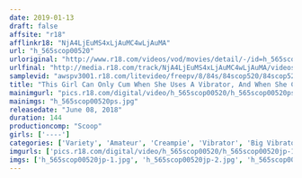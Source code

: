 ```yaml
---
date: 2019-01-13
draft: false
affsite: "r18"
afflinkr18: "NjA4LjEuMS4xLjAuMC4wLjAuMA"
url: "h_565scop00520"
urloriginal: "http://www.r18.com/videos/vod/movies/detail/-/id=h_565scop00520"
urlfinal: "http://media.r18.com/track/NjA4LjEuMS4xLjAuMC4wLjAuMA/videos/vod/movies/detail/-/id=h_565scop00520"
samplevid: "awspv3001.r18.com/litevideo/freepv/8/84s/84scop520/84scop520_dmb_w.mp4"
title: "This Girl Can Only Cum When She Uses A Vibrator, And When She Came In For An AV Interview, She Unbelievably Found Herself Cumming To This Professional Actor's Amazing Technique! After Being Defiled With Pleasure, She Asked For Raw Sex Too, And Now She Wants Some Creampie Raw Footage Fuck Fest Ecstasy!"
mainimgurl: "pics.r18.com/digital/video/h_565scop00520/h_565scop00520ps.jpg"
mainimgs: "h_565scop00520ps.jpg"
releasedate: "June 08, 2018"
duration: 144
productioncomp: "Scoop"
girls: ['----']
categories: ['Variety', 'Amateur', 'Creampie', 'Vibrator', 'Big Vibrator', 'Hi-Def']
imgurls: ['pics.r18.com/digital/video/h_565scop00520/h_565scop00520jp-1.jpg', 'pics.r18.com/digital/video/h_565scop00520/h_565scop00520jp-2.jpg', 'pics.r18.com/digital/video/h_565scop00520/h_565scop00520jp-3.jpg', 'pics.r18.com/digital/video/h_565scop00520/h_565scop00520jp-4.jpg', 'pics.r18.com/digital/video/h_565scop00520/h_565scop00520jp-5.jpg', 'pics.r18.com/digital/video/h_565scop00520/h_565scop00520jp-6.jpg', 'pics.r18.com/digital/video/h_565scop00520/h_565scop00520jp-7.jpg', 'pics.r18.com/digital/video/h_565scop00520/h_565scop00520jp-8.jpg', 'pics.r18.com/digital/video/h_565scop00520/h_565scop00520jp-9.jpg', 'pics.r18.com/digital/video/h_565scop00520/h_565scop00520jp-10.jpg', 'pics.r18.com/digital/video/h_565scop00520/h_565scop00520jp-11.jpg', 'pics.r18.com/digital/video/h_565scop00520/h_565scop00520jp-12.jpg', 'pics.r18.com/digital/video/h_565scop00520/h_565scop00520jp-13.jpg', 'pics.r18.com/digital/video/h_565scop00520/h_565scop00520jp-14.jpg', 'pics.r18.com/digital/video/h_565scop00520/h_565scop00520jp-15.jpg', 'pics.r18.com/digital/video/h_565scop00520/h_565scop00520jp-16.jpg', 'pics.r18.com/digital/video/h_565scop00520/h_565scop00520jp-17.jpg', 'pics.r18.com/digital/video/h_565scop00520/h_565scop00520jp-18.jpg', 'pics.r18.com/digital/video/h_565scop00520/h_565scop00520jp-19.jpg', 'pics.r18.com/digital/video/h_565scop00520/h_565scop00520jp-20.jpg']
imgs: ['h_565scop00520jp-1.jpg', 'h_565scop00520jp-2.jpg', 'h_565scop00520jp-3.jpg', 'h_565scop00520jp-4.jpg', 'h_565scop00520jp-5.jpg', 'h_565scop00520jp-6.jpg', 'h_565scop00520jp-7.jpg', 'h_565scop00520jp-8.jpg', 'h_565scop00520jp-9.jpg', 'h_565scop00520jp-10.jpg', 'h_565scop00520jp-11.jpg', 'h_565scop00520jp-12.jpg', 'h_565scop00520jp-13.jpg', 'h_565scop00520jp-14.jpg', 'h_565scop00520jp-15.jpg', 'h_565scop00520jp-16.jpg', 'h_565scop00520jp-17.jpg', 'h_565scop00520jp-18.jpg', 'h_565scop00520jp-19.jpg', 'h_565scop00520jp-20.jpg']
---
```

